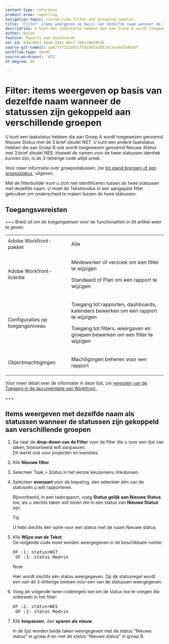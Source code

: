 ```yaml
---
content-type: reference
product-area: reporting
navigation-topic: custom-view-filter-and-grouping-samples
title: 'Filter: Items weergeven op basis van dezelfde naam wanneer de statussen aan verschillende groepen zijn gekoppeld'
description: U kunt een taakstatus hebben die aan Groep A wordt toegewezen genoemd Nieuwe Status met de 3-letterige sleutel NST. U kunt een andere taakstatus hebben die aan Groep B ook wordt toegewezen genoemd Nieuwe Status met de 3-letterige sleutel NES. Hoewel de namen voor de twee statussen identiek kunnen zijn, is de 3-letterige code altijd uniek. Zie Een groepsstatus maken of bewerken voor meer informatie over groepsstatussen.
author: Nolan
feature: Reports and Dashboards
exl-id: 8ddcd8b1-44a9-4341-80c7-76ba70d2953b
source-git-commit: aa8275f252dd51f5a14d7aa931423aa4afb4ba8f
workflow-type: tm+mt
source-wordcount: '472'
ht-degree: 0%

---
```


# Filter: items weergeven op basis van dezelfde naam wanneer de statussen zijn gekoppeld aan verschillende groepen

<!--Audited: 10/2024-->

U kunt een taakstatus hebben die aan Groep A wordt toegewezen genoemd *Nieuwe Status* met de 3 brief sleutel *NST*. U kunt een andere taakstatus hebben die aan Groep B ook wordt toegewezen genoemd *Nieuwe Status* met 3 brief sleutel *NES.* Hoewel de namen voor de twee statussen identiek kunnen zijn, is de 3-letterige code altijd uniek.

Voor meer informatie over groepsstatussen, zie [&#x200B; tot stand brengen of een groepsstatus &#x200B;](../../../administration-and-setup/manage-groups/manage-group-statuses/create-or-edit-a-group-status.md) uitgeven.

Met de filterbuilder kunt u zich niet identificeren tussen de twee statussen met dezelfde naam. U moet de Tekstmodus in een aangepast filter gebruiken om onderscheid te maken tussen de twee statussen.

## Toegangsvereisten

+++ Breid uit om de toegangseisen voor de functionaliteit in dit artikel weer te geven. 

<table style="table-layout:auto"> 
 <col> 
 <col> 
 <tbody> 
  <tr> 
   <td role="rowheader">Adobe Workfront-pakket</td> 
   <td> <p>Alle</p> </td> 
  </tr> 
  <tr> 
   <td role="rowheader">Adobe Workfront-licentie</td> 
   <td> 
   <p>Medewerker of verzoek om een filter te wijzigen </p>
   <p>Standaard of Plan om een rapport te wijzigen</p>
  </tr> 
  <tr> 
   <td role="rowheader">Configuraties op toegangsniveau</td> 
   <td> <p>Toegang tot rapporten, dashboards, kalenders bewerken om een rapport te wijzigen</p> <p>Toegang tot filters, weergaven en groepen bewerken om een filter te wijzigen</p> </td> 
  </tr> 
  <tr> 
   <td role="rowheader">Objectmachtigingen</td> 
   <td> <p>Machtigingen beheren voor een rapport</p>  </td> 
  </tr> 
 </tbody> 
</table>

Voor meer detail over de informatie in deze lijst, zie [&#x200B; vereisten van de Toegang in de documentatie van Workfront &#x200B;](/help/quicksilver/administration-and-setup/add-users/access-levels-and-object-permissions/access-level-requirements-in-documentation.md).

+++

## Items weergeven met dezelfde naam als statussen wanneer de statussen zijn gekoppeld aan verschillende groepen

1. Ga naar de **drop-down van de Filter** voor de filter die u voor een lijst van taken, bijvoorbeeld wilt aanpassen.\
   Dit werkt ook voor projecten en kwesties.
1. Klik **Nieuwe filter**.
1. Selecteer Taak > Status in het eerste keuzemenu linksboven.
1. Selecteer **evenaart** voor de bepaling, dan selecteer één van de statussen u wilt rapporteren.

   Bijvoorbeeld, in een taakrapport, voeg **Status gelijk aan Nieuwe Status** toe, als u slechts taken wilt tonen die in een status van **Nieuwe Status** zijn.

   >[!TIP]
   >
   >U hebt slechts één optie voor een status met de naam Nieuwe status.

1. Klik **Wijze van de Tekst**.\
   De volgende code moet worden weergegeven in de beschikbare ruimte:

   <pre>OF :1: status=NST <br> OF :1: status_Mod=in </pre>

   >[!NOTE]
   >
   >Hier wordt slechts één status weergegeven. Op de statusregel wordt een van de 3-letterige toetsen voor een van de statussen weergegeven.

1. Voeg de volgende twee coderegels toe om de status toe te voegen die ontbreekt in het filter:

   <pre>OF :2: status=NES <br> OF :2: status_Mod=in</pre>

1. Klik **toepassen**, dan **sparen als nieuw**.

   In de lijst worden beide taken weergegeven met de status &quot;Nieuwe status&quot; in groep A en met de status &quot;Nieuwe status&quot; in groep B.
